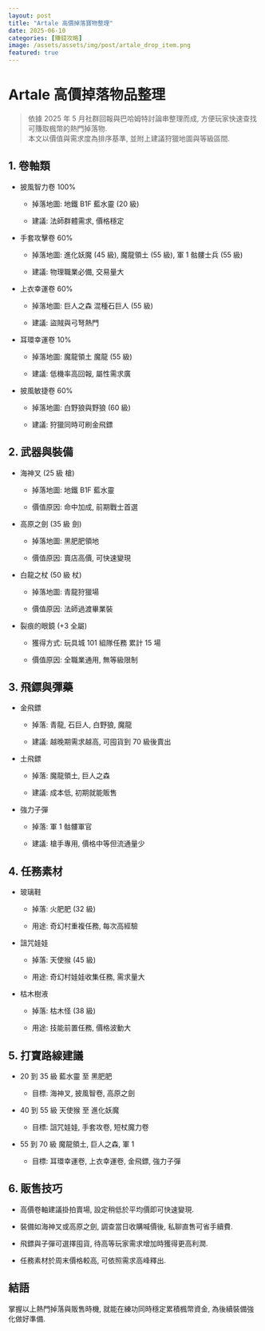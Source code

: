 ```yaml
---
layout: post
title: "Artale 高價掉落寶物整理"
date: 2025-06-10
categories: [賺錢攻略]
image: /assets/assets/img/post/artale_drop_item.png
featured: true
---
```


# Artale 高價掉落物品整理

> 依據 2025 年 5 月社群回報與巴哈姆特討論串整理而成, 方便玩家快速查找可賺取楓幣的熱門掉落物.  
> 本文以價值與需求度為排序基準, 並附上建議狩獵地圖與等級區間.

## 1. 卷軸類

- 披風智力卷 100%  

  - 掉落地圖: 地鐵 B1F 藍水靈 (20 級)  

  - 建議: 法師群體需求, 價格穩定  

- 手套攻擊卷 60%  

  - 掉落地圖: 進化妖魔 (45 級), 魔龍領土 (55 級), 軍 1 骷髏士兵 (55 級)  

  - 建議: 物理職業必備, 交易量大  

- 上衣幸運卷 60%  

  - 掉落地圖: 巨人之森 混種石巨人 (55 級)  

  - 建議: 盜賊與弓弩熱門  

- 耳環幸運卷 10%  

  - 掉落地圖: 魔龍領土 魔龍 (55 級)  

  - 建議: 低機率高回報, 屬性需求廣  

- 披風敏捷卷 60%  

  - 掉落地圖: 白野狼與野狼 (60 級)  

  - 建議: 狩獵同時可刷金飛鏢  

## 2. 武器與裝備

- 海神叉 (25 級 槍)  

  - 掉落地圖: 地鐵 B1F 藍水靈  

  - 價值原因: 命中加成, 前期戰士首選  

- 高原之劍 (35 級 劍)  

  - 掉落地圖: 黑肥肥領地  

  - 價值原因: 賣店高價, 可快速變現  

- 白龍之杖 (50 級 杖)  

  - 掉落地圖: 青龍狩獵場  

  - 價值原因: 法師過渡畢業裝  

- 裂痕的眼鏡 (+3 全屬)  

  - 獲得方式: 玩具城 101 組隊任務 累計 15 場  

  - 價值原因: 全職業通用, 無等級限制  

## 3. 飛鏢與彈藥

- 金飛鏢  

  - 掉落: 青龍, 石巨人, 白野狼, 魔龍  

  - 建議: 越晚期需求越高, 可囤貨到 70 級後賣出  

- 土飛鏢  

  - 掉落: 魔龍領土, 巨人之森  

  - 建議: 成本低, 初期就能販售  

- 強力子彈  

  - 掉落: 軍 1 骷髏軍官  

  - 建議: 槍手專用, 價格中等但流通量少  

## 4. 任務素材

- 玻璃鞋  

  - 掉落: 火肥肥 (32 級)  

  - 用途: 奇幻村重複任務, 每次高經驗  

- 詛咒娃娃  

  - 掉落: 天使猴 (45 級)  

  - 用途: 奇幻村娃娃收集任務, 需求量大  

- 枯木樹液  

  - 掉落: 枯木怪 (38 級)  

  - 用途: 技能前置任務, 價格波動大  

## 5. 打寶路線建議

- 20 到 35 級 藍水靈 至 黑肥肥  

  - 目標: 海神叉, 披風智卷, 高原之劍  

- 40 到 55 級 天使猴 至 進化妖魔  

  - 目標: 詛咒娃娃, 手套攻卷, 短杖魔力卷  

- 55 到 70 級 魔龍領土, 巨人之森, 軍 1  

  - 目標: 耳環幸運卷, 上衣幸運卷, 金飛鏢, 強力子彈  

## 6. 販售技巧

- 高價卷軸建議掛拍賣場, 設定稍低於平均價即可快速變現.  

- 裝備如海神叉或高原之劍, 調查當日收購喊價後, 私聊直售可省手續費.  

- 飛鏢與子彈可選擇囤貨, 待高等玩家需求增加時獲得更高利潤.  

- 任務素材於周末價格較高, 可依照需求高峰釋出.  

## 結語

掌握以上熱門掉落與販售時機, 就能在練功同時穩定累積楓幣資金, 為後續裝備強化做好準備.
